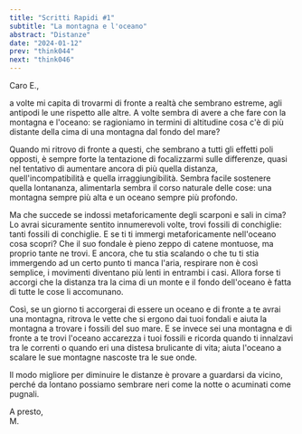 ```yaml
---
title: "Scritti Rapidi #1"
subtitle: "La montagna e l'oceano"
abstract: "Distanze"
date: "2024-01-12"
prev: "think044"
next: "think046"
---
```


Caro E.,  
  
a volte mi capita di trovarmi di fronte a realtà che sembrano estreme, agli antipodi le une rispetto alle altre. A volte sembra di avere a che fare con la montagna e l'oceano: se ragioniamo in termini di altitudine cosa c'è di più distante della cima di una montagna dal fondo del mare?  

Quando mi ritrovo di fronte a questi, che sembrano a tutti gli effetti poli opposti, è sempre forte la tentazione di focalizzarmi sulle differenze, quasi nel tentativo di aumentare ancora di più quella distanza, quell'incompatibilità e quella irraggiungibilità. Sembra facile sostenere quella lontananza, alimentarla sembra il corso naturale delle cose: una montagna sempre più alta e un oceano sempre più profondo.  

Ma che succede se indossi metaforicamente degli scarponi e sali in cima? Lo avrai sicuramente sentito innumerevoli volte, trovi fossili di conchiglie: tanti fossili di conchiglie. E se ti ti immergi metaforicamente nell'oceano cosa scopri? Che il suo fondale è pieno zeppo di catene montuose, ma proprio tante ne trovi. E ancora, che tu stia scalando o che tu ti stia immergendo ad un certo punto ti manca l'aria, respirare non è così semplice, i movimenti diventano più lenti in entrambi i casi. Allora forse ti accorgi che la distanza tra la cima di un monte e il fondo dell'oceano è fatta di tutte le cose li accomunano.  

Così, se un giorno ti accorgerai di essere un oceano e di fronte a te avrai una montagna, ritrova le vette che si ergono dai tuoi fondali e aiuta la montagna a trovare i fossili del suo mare. E se invece sei una montagna e di fronte a te trovi l'oceano accarezza i tuoi fossili e ricorda quando ti innalzavi tra le correnti o quando eri una distesa brulicante di vita; aiuta l'oceano a scalare le sue montagne nascoste tra le sue onde.  

Il modo migliore per diminuire le distanze è provare a guardarsi da vicino, perché da lontano possiamo sembrare neri come la notte o acuminati come pugnali.  

A presto,  
M.


